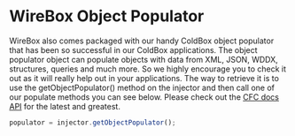 # WireBox Object Populator

WireBox also comes packaged with our handy ColdBox object populator that has been so successful in our ColdBox applications. The object populator object can populate objects with data from XML, JSON, WDDX, structures, queries and much more. So we highly encourage you to check it out as it will really help out in your applications. The way to retrieve it is to use the getObjectPopulator() method on the injector and then call one of our populate methods you can see below. Please check out the [CFC docs API](http://www.coldbox.org/api) for the latest and greatest.

```javascript
populator = injector.getObjectPopulator();
```
